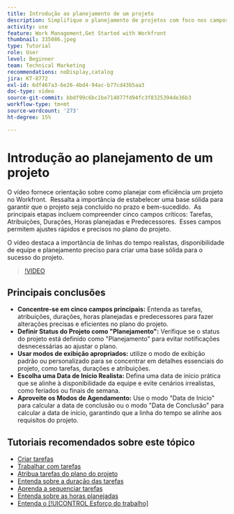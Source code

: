 ```yaml
---
title: Introdução ao planejamento de um projeto
description: Simplifique o planejamento de projetos com foco nos campos principais, definindo o status como "Planejamento", usando as exibições apropriadas, selecionando datas de início realistas e aproveitando os modos de agendamento para obter linhas do tempo precisas.
activity: use
feature: Work Management,Get Started with Workfront
thumbnail: 335086.jpeg
type: Tutorial
role: User
level: Beginner
team: Technical Marketing
recommendations: noDisplay,catalog
jira: KT-8772
exl-id: 6df467a3-6e26-4bd4-94ac-b77cd43b5aa3
doc-type: video
source-git-commit: bbdf99c6bc1be714077fd94fc3f8325394de36b3
workflow-type: tm+mt
source-wordcount: '273'
ht-degree: 15%

---
```


# Introdução ao planejamento de um projeto

O vídeo fornece orientação sobre como planejar com eficiência um projeto no Workfront. &#x200B; Ressalta a importância de estabelecer uma base sólida para garantir que o projeto seja concluído no prazo e bem-sucedido. &#x200B; As principais etapas incluem compreender cinco campos críticos: Tarefas, Atribuições, Durações, Horas planejadas e Predecessores. &#x200B; Esses campos permitem ajustes rápidos e precisos no plano do projeto. &#x200B;

O vídeo destaca a importância de linhas do tempo realistas, disponibilidade de equipe e planejamento preciso para criar uma base sólida para o sucesso do projeto. &#x200B;

>[!VIDEO](https://video.tv.adobe.com/v/335086/?quality=12&learn=on&enablevpops=1)

## Principais conclusões

* **Concentre-se em cinco campos principais:** Entenda as tarefas, atribuições, durações, horas planejadas e predecessores para fazer alterações precisas e eficientes no plano do projeto. &#x200B;
* **Definir Status do Projeto como &quot;Planejamento&quot;:** Verifique se o status do projeto está definido como &quot;Planejamento&quot; para evitar notificações desnecessárias ao ajustar o plano. &#x200B;
* **Usar modos de exibição apropriados:** utilize o modo de exibição padrão ou personalizado para se concentrar em detalhes essenciais do projeto, como tarefas, durações e atribuições. &#x200B;
* **Escolha uma Data de Início Realista:** Defina uma data de início prática que se alinhe à disponibilidade da equipe e evite cenários irrealistas, como feriados ou finais de semana. &#x200B;
* **Aproveite os Modos de Agendamento:** Use o modo &quot;Data de Início&quot; para calcular a data de conclusão ou o modo &quot;Data de Conclusão&quot; para calcular a data de início, garantindo que a linha do tempo se alinhe aos requisitos do projeto. &#x200B;



## Tutoriais recomendados sobre este tópico

* [Criar tarefas](/help/manage-work/tasks/how-to-create-tasks.md)
* [Trabalhar com tarefas](/help/manage-work/tasks/work-with-tasks.md)
* [Atribua tarefas do plano do projeto](/help/manage-work/tasks/assign-tasks-from-the-project-plan.md)
* [Entenda sobre a duração das tarefas](/help/manage-work/tasks/understand-task-durations.md)
* [Aprenda a sequenciar tarefas](/help/manage-work/tasks/learn-to-sequence-tasks.md)
* [Entenda sobre as horas planejadas](/help/manage-work/tasks/understand-planned-hours.md)
* [Entenda o [!UICONTROL Esforço do trabalho]](/help/manage-work/tasks/understand-work-effort.md)
